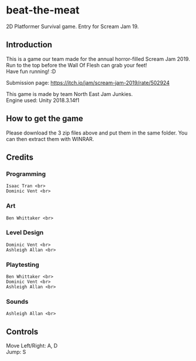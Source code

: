 # beat-the-meat
2D Platformer Survival game. Entry for Scream Jam 19.

## Introduction

This is a game our team made for the annual horror-filled Scream Jam 2019. <br>
Run to the top before the Wall Of Flesh can grab your feet!<br>
Have fun running! :D<br>

Submission page: https://itch.io/jam/scream-jam-2019/rate/502924 <br>

This game is made by team North East Jam Junkies. <br>
Engine used: Unity 2018.3.14f1 <br>

## How to get the game
Please download the 3 zip files above and put them in the same folder. You can then extract them with WINRAR.

## Credits

### Programming <br>
	Isaac Tran <br>
	Dominic Vent <br>

### Art <br>
	Ben Whittaker <br>

### Level Design <br>
	Dominic Vent <br>
	Ashleigh Allan <br>

### Playtesting <br>
	Ben Whittaker <br> 
	Dominic Vent <br>
	Ashleigh Allan <br>

### Sounds <br>
	Ashleigh Allan <br>

## Controls <br>
  Move Left/Right: A, D <br>
  Jump: S
